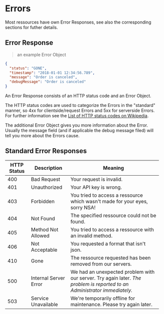 # Errors

<aside class="notice">
Most ressources have own Error Responses, see also the corresponding sections for futher details.
</aside>

## Error Response

> an example Error Object

```json
{
  "status": "GONE",
  "timestamp": "2018-01-01 12:34:56.789",
  "message": "Order is canceled",
  "debugMessage": "Order is canceled"
}
```

An Error Response consists of an HTTP status code and an Error Object.

The HTTP status codes are used to categorize the Errors in the "standard" manner, so 4xx for clientside/request Errors and 5xx for serverside Errors. For further information see the [List of HTTP status codes on Wikipedia](https://en.wikipedia.org/wiki/List_of_HTTP_status_codes#4xx_Client_errors).

The additional Error Object gives you more information about the Error. Usually the message field (and if applicable the debug message filed) will tell you more about the Errors cause.

## Standard Error Responses
HTTP Status | Description | Meaning
---------- | ----------- | -------
400 | Bad Request | Your request is invalid.
401 | Unauthorized | Your API key is wrong.
403 | Forbidden | You tried to access a ressource which wasn't made for your eyes, sorry NSA!
404 | Not Found | The specified ressource could not be found.
405 | Method Not Allowed | You tried to access a ressource with an invalid method.
406 | Not Acceptable | You requested a format that isn't json.
410 | Gone | The ressource requested has been removed from our servers.
500 | Internal Server Error | We had an unexpected problem with our server. Try again later. _The problem is reported to an Administrator immediately._
503 | Service Unavailable | We're temporarily offline for maintenance. Please try again later.
